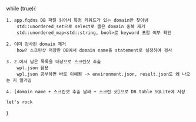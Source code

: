 while (true){

    1. app.fqdns DB 파일 읽어서 특정 키워드가 있는 domain만 찾아냄
        std::unordered_set으로 select로 뽑은 domain 중복 제거
        std::unordered_map<std::string, bool>로 keyword 포함 여부 확인
    
    2. 이미 검사된 domain 제거
        how? 스크린샷 저장한 DB에서 domain name을 statement로 설정하여 검사
    
    3. 2.에서 남은 목록을 대상으로 스크린샷 추출
        wpl.json 활용
        wpl.json 공부하면 바로 이해됨 -> environment.json, result.json도 왜 나오는 지 알거임

    4. [domain name + 스크린샷 추출 날짜 + 스크린 샷]으로 DB table SQLite에 저장

    let's rock

}